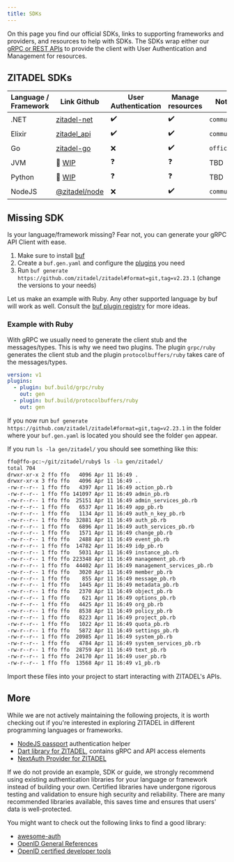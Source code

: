 ```yaml
---
title: SDKs
---
```


On this page you find our official SDKs, links to supporting frameworks and providers, and resources to help with SDKs.
The SDKs wrap either our [gRPC or REST APIs](/docs/apis/introduction) to provide the client with User Authentication and Management for resources.

## ZITADEL SDKs

| Language / Framework | Link Github | User Authentication | Manage resources | Notes |
|--- | --- | --- | --- | --- |
| .NET     | [zitadel-net](https://github.com/smartive/zitadel-net) | ✔️ | ✔️ | `community` |
| Elixir   | [zitadel_api](https://github.com/jshmrtn/zitadel_api) | ✔️ | ✔️ | `community` |
| Go       | [zitadel-go](https://github.com/zitadel/zitadel-go) | ❌ | ✔️ | `official` |
| JVM      | 🚧 [WIP](https://github.com/zitadel/zitadel/discussions/3650) | ❓ | ❓ | TBD |
| Python   | 🚧 [WIP](https://github.com/zitadel/zitadel/issues/3675) | ❓ | ❓ | TBD |
| NodeJS   | [@zitadel/node](https://www.npmjs.com/package/@zitadel/node) | ❌ | ✔️ | `community` |

## Missing SDK

Is your language/framework missing? Fear not, you can generate your gRPC API Client with ease.

1. Make sure to install [buf](https://buf.build/docs/installation/)
2. Create a `buf.gen.yaml` and configure the [plugins](https://buf.build/plugins) you need
3. Run `buf generate https://github.com/zitadel/zitadel#format=git,tag=v2.23.1` (change the versions to your needs)

Let us make an example with Ruby. Any other supported language by buf will work as well. Consult the [buf plugin registry](https://buf.build/plugins) for more ideas.

### Example with Ruby

With gRPC we usually need to generate the client stub and the messages/types. This is why we need two plugins.
The plugin `grpc/ruby` generates the client stub and the plugin `protocolbuffers/ruby` takes care of the messages/types.

```yaml
version: v1
plugins:
  - plugin: buf.build/grpc/ruby
    out: gen
  - plugin: buf.build/protocolbuffers/ruby
    out: gen
```

If you now run `buf generate https://github.com/zitadel/zitadel#format=git,tag=v2.23.1` in the folder where your `buf.gen.yaml` is located you should see the folder `gen` appear.

If you run `ls -la gen/zitadel/` you should see something like this:

```bash
ffo@ffo-pc:~/git/zitadel/ruby$ ls -la gen/zitadel/
total 704
drwxr-xr-x 2 ffo ffo   4096 Apr 11 16:49 .
drwxr-xr-x 3 ffo ffo   4096 Apr 11 16:49 ..
-rw-r--r-- 1 ffo ffo   4397 Apr 11 16:49 action_pb.rb
-rw-r--r-- 1 ffo ffo 141097 Apr 11 16:49 admin_pb.rb
-rw-r--r-- 1 ffo ffo  25151 Apr 11 16:49 admin_services_pb.rb
-rw-r--r-- 1 ffo ffo   6537 Apr 11 16:49 app_pb.rb
-rw-r--r-- 1 ffo ffo   1134 Apr 11 16:49 auth_n_key_pb.rb
-rw-r--r-- 1 ffo ffo  32881 Apr 11 16:49 auth_pb.rb
-rw-r--r-- 1 ffo ffo   6896 Apr 11 16:49 auth_services_pb.rb
-rw-r--r-- 1 ffo ffo   1571 Apr 11 16:49 change_pb.rb
-rw-r--r-- 1 ffo ffo   2488 Apr 11 16:49 event_pb.rb
-rw-r--r-- 1 ffo ffo  14782 Apr 11 16:49 idp_pb.rb
-rw-r--r-- 1 ffo ffo   5031 Apr 11 16:49 instance_pb.rb
-rw-r--r-- 1 ffo ffo 223348 Apr 11 16:49 management_pb.rb
-rw-r--r-- 1 ffo ffo  44402 Apr 11 16:49 management_services_pb.rb
-rw-r--r-- 1 ffo ffo   3020 Apr 11 16:49 member_pb.rb
-rw-r--r-- 1 ffo ffo    855 Apr 11 16:49 message_pb.rb
-rw-r--r-- 1 ffo ffo   1445 Apr 11 16:49 metadata_pb.rb
-rw-r--r-- 1 ffo ffo   2370 Apr 11 16:49 object_pb.rb
-rw-r--r-- 1 ffo ffo    621 Apr 11 16:49 options_pb.rb
-rw-r--r-- 1 ffo ffo   4425 Apr 11 16:49 org_pb.rb
-rw-r--r-- 1 ffo ffo   8538 Apr 11 16:49 policy_pb.rb
-rw-r--r-- 1 ffo ffo   8223 Apr 11 16:49 project_pb.rb
-rw-r--r-- 1 ffo ffo   1022 Apr 11 16:49 quota_pb.rb
-rw-r--r-- 1 ffo ffo   5872 Apr 11 16:49 settings_pb.rb
-rw-r--r-- 1 ffo ffo  20985 Apr 11 16:49 system_pb.rb
-rw-r--r-- 1 ffo ffo   4784 Apr 11 16:49 system_services_pb.rb
-rw-r--r-- 1 ffo ffo  28759 Apr 11 16:49 text_pb.rb
-rw-r--r-- 1 ffo ffo  24170 Apr 11 16:49 user_pb.rb
-rw-r--r-- 1 ffo ffo  13568 Apr 11 16:49 v1_pb.rb
```

Import these files into your project to start interacting with ZITADEL's APIs.

## More

While we are not actively maintaining the following projects, it is worth checking out if you're interested in exploring ZITADEL in different programming languages or frameworks.

- [NodeJS passport](https://github.com/buehler/node-passport-zitadel) authentication helper
- [Dart library for ZITADEL](https://github.com/smartive/zitadel-dart), contains gRPC and API access elements
- [NextAuth Provider for ZITADEL](https://next-auth.js.org/providers/zitadel)

If we do not provide an example, SDK or guide, we strongly recommend using existing authentication libraries for your language or framework instead of building your own.
Certified libraries have undergone rigorous testing and validation to ensure high security and reliability.
There are many recommended libraries available, this saves time and ensures that users' data is well-protected.

You might want to check out the following links to find a good library:

- [awesome-auth](https://github.com/casbin/awesome-auth)
- [OpenID General References](https://openid.net/developers/libraries/)
- [OpenID certified developer tools](https://openid.net/certified-open-id-developer-tools/)